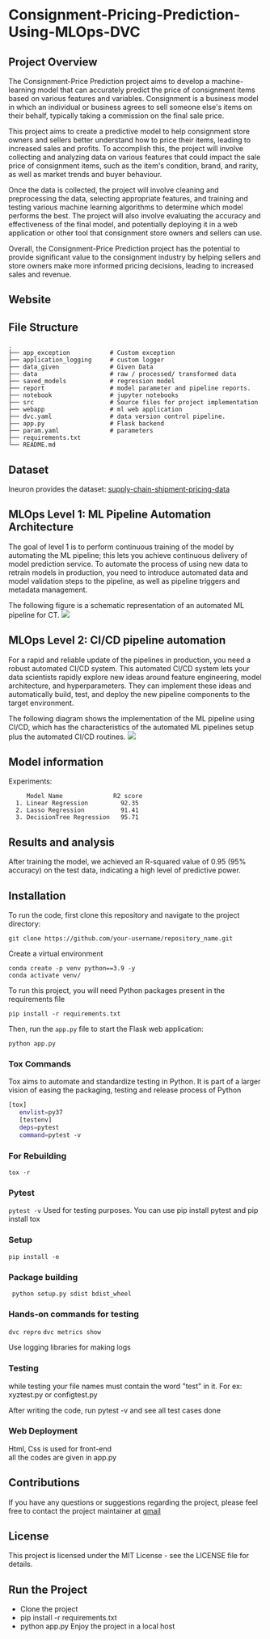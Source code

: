 # Consignment-Pricing-Prediction-Using-MLOps-DVC
## Project Overview
The Consignment-Price Prediction project aims to develop a machine-learning model that can accurately predict the price of consignment items based on various features and variables. Consignment is a business model in which an individual or business agrees to sell someone else's items on their behalf, typically taking a commission on the final sale price.

This project aims to create a predictive model to help consignment store owners and sellers better understand how to price their items, leading to increased sales and profits. To accomplish this, the project will involve collecting and analyzing data on various features that could impact the sale price of consignment items, such as the item's condition, brand, and rarity, as well as market trends and buyer behaviour.

Once the data is collected, the project will involve cleaning and preprocessing the data, selecting appropriate features, and training and testing various machine learning algorithms to determine which model performs the best. The project will also involve evaluating the accuracy and effectiveness of the final model, and potentially deploying it in a web application or other tool that consignment store owners and sellers can use.

Overall, the Consignment-Price Prediction project has the potential to provide significant value to the consignment industry by helping sellers and store owners make more informed pricing decisions, leading to increased sales and revenue.

## Website


## File Structure 
    .
    ├── app_exception           # Custom exception
    ├── application_logging     # custom logger
    ├── data_given              # Given Data
    ├── data                    # raw / processed/ transformed data
    ├── saved_models            # regression model
    ├── report                  # model parameter and pipeline reports.
    ├── notebook                # jupyter notebooks
    ├── src                     # Source files for project implementation
    ├── webapp                  # ml web application
    ├── dvc.yaml                # data version control pipeline.
    ├── app.py                  # Flask backend
    ├── param.yaml              # parameters
    ├── requirements.txt
    └── README.md

## Dataset
Ineuron provides the dataset: 
[supply-chain-shipment-pricing-data](https://www.kaggle.com/datasets/divyeshardeshana/supply-chain-shipment-pricing-data)

## MLOps Level 1: ML Pipeline Automation Architecture
The goal of level 1 is to perform continuous training of the model by automating the ML pipeline; this lets you achieve continuous delivery of model prediction service. To automate the process of using new data to retrain models in production, you need to introduce automated data and model validation steps to the pipeline, as well as pipeline triggers and metadata management.

The following figure is a schematic representation of an automated ML pipeline for CT.
![](https://github.com/praj2408/ETE-Protect/blob/main/images/ML%20pipeline%20automation.jpg)

## MLOps Level 2: CI/CD pipeline automation
For a rapid and reliable update of the pipelines in production, you need a robust automated CI/CD system. This automated CI/CD system lets your data scientists rapidly explore new ideas around feature engineering, model architecture, and hyperparameters. They can implement these ideas and automatically build, test, and deploy the new pipeline components to the target environment.

The following diagram shows the implementation of the ML pipeline using CI/CD, which has the characteristics of the automated ML pipelines setup plus the automated CI/CD routines.
![](https://github.com/praj2408/ETE-Protect/blob/main/images/cicd%20pipeline%20automation.jpg)

## Model information
Experiments:

         Model Name              R2 score 
      1. Linear Regression         92.35        
      2. Lasso Regression          91.41
      3. DecisionTree Regression   95.71
      
## Results and analysis

After training the model, we achieved an R-squared value of 0.95 (95% accuracy) on the test data, indicating a high level of predictive power.
## Installation
To run the code, first clone this repository and navigate to the project directory:
```
git clone https://github.com/your-username/repository_name.git
```
Create a virtual environment
```
conda create -p venv python==3.9 -y
conda activate venv/
```
To run this project, you will need Python packages present in the requirements file
```
pip install -r requirements.txt
```

Then, run the `app.py` file to start the Flask web application:
```
python app.py
```
### Tox Commands
Tox aims to automate and standardize testing in Python. It is part of a larger vision of easing the packaging, testing and release process of Python
```bash
[tox]
   envlist=py37
   [testenv]
   deps=pytest
   command=pytest -v
```
### For Rebuilding
``` tox -r ```

### Pytest
```pytest -v```
Used for testing purposes. You can use pip install pytest and pip install tox

### Setup
```pip install -e```

### Package building
``` python setup.py sdist bdist_wheel```

### Hands-on commands for testing
```dvc repro```
```dvc metrics show```

Use logging libraries for making logs

### Testing
while testing your file names must contain the word "test" in it. For ex: xyztest.py or configtest.py

After writing the code, run pytest -v and see all test cases done

### Web Deployment
Html, Css is used for front-end<br>
all the codes are given in app.py

## Contributions
If you have any questions or suggestions regarding the project, please feel free to contact the project maintainer at [gmail](https://mail.google.com/mail/?view=cm&tf=0&to=prajwalgbdr03@gmail.com)

## License
This project is licensed under the MIT License - see the LICENSE file for details.

## Run the Project
- Clone the project
- pip install -r requirements.txt
- python app.py Enjoy the project in a local host
